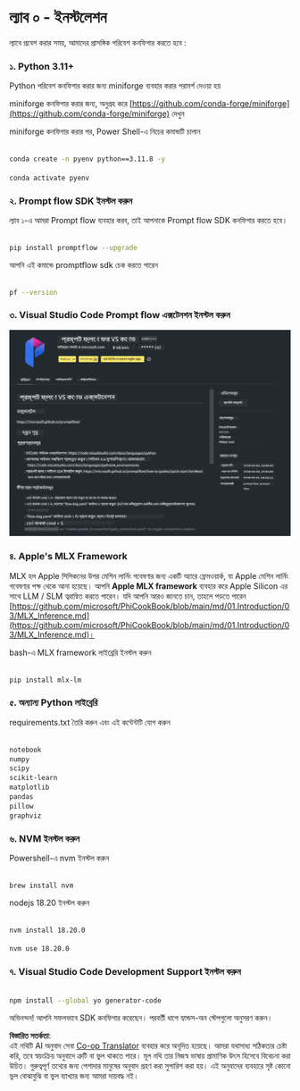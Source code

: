 <!--
CO_OP_TRANSLATOR_METADATA:
{
  "original_hash": "4b16264917d9b93169745d92b8ce8c65",
  "translation_date": "2025-05-09T19:34:23+00:00",
  "source_file": "md/02.Application/02.Code/Phi3/VSCodeExt/HOL/Apple/01.Installations.md",
  "language_code": "bn"
}
-->
# **ল্যাব ০ - ইনস্টলেশন**

ল্যাবে প্রবেশ করার সময়, আমাদের প্রাসঙ্গিক পরিবেশ কনফিগার করতে হবে :


### **১. Python 3.11+**

Python পরিবেশ কনফিগার করার জন্য miniforge ব্যবহার করার পরামর্শ দেওয়া হয়

miniforge কনফিগার করার জন্য, অনুগ্রহ করে [https://github.com/conda-forge/miniforge](https://github.com/conda-forge/miniforge) দেখুন

miniforge কনফিগার করার পর, Power Shell-এ নিচের কমান্ডটি চালান

```bash

conda create -n pyenv python==3.11.8 -y

conda activate pyenv

```


### **২. Prompt flow SDK ইনস্টল করুন**

ল্যাব ১-এ আমরা Prompt flow ব্যবহার করব, তাই আপনাকে Prompt flow SDK কনফিগার করতে হবে।

```bash

pip install promptflow --upgrade

```

আপনি এই কমান্ডে promptflow sdk চেক করতে পারেন


```bash

pf --version

```

### **৩. Visual Studio Code Prompt flow এক্সটেনশন ইনস্টল করুন**

![pf](../../../../../../../../../translated_images/pf_ext.fa065f22e1ee3e67157662d8be5241f346ddd83744045e3406d92b570e8d8b36.bn.png)

### **৪. Apple's MLX Framework**

MLX হল Apple সিলিকনের উপর মেশিন লার্নিং গবেষণার জন্য একটি অ্যারে ফ্রেমওয়ার্ক, যা Apple মেশিন লার্নিং গবেষণার পক্ষ থেকে আনা হয়েছে। আপনি **Apple MLX framework** ব্যবহার করে Apple Silicon এর সাথে LLM / SLM ত্বরান্বিত করতে পারেন। যদি আপনি আরও জানতে চান, তাহলে পড়তে পারেন [https://github.com/microsoft/PhiCookBook/blob/main/md/01.Introduction/03/MLX_Inference.md](https://github.com/microsoft/PhiCookBook/blob/main/md/01.Introduction/03/MLX_Inference.md)।

bash-এ MLX framework লাইব্রেরি ইনস্টল করুন


```bash

pip install mlx-lm

```



### **৫. অন্যান্য Python লাইব্রেরি**


requirements.txt তৈরি করুন এবং এই কন্টেন্টটি যোগ করুন

```txt

notebook
numpy 
scipy 
scikit-learn 
matplotlib 
pandas 
pillow 
graphviz

```


### **৬. NVM ইনস্টল করুন**

Powershell-এ nvm ইনস্টল করুন


```bash

brew install nvm

```

nodejs 18.20 ইনস্টল করুন


```bash

nvm install 18.20.0

nvm use 18.20.0

```

### **৭. Visual Studio Code Development Support ইনস্টল করুন**


```bash

npm install --global yo generator-code

```

অভিনন্দন! আপনি সফলভাবে SDK কনফিগার করেছেন। পরবর্তী ধাপে হ্যান্ডস-অন স্টেপগুলো অনুসরণ করুন।

**বিস্তারিত সতর্কতা**:  
এই নথিটি AI অনুবাদ সেবা [Co-op Translator](https://github.com/Azure/co-op-translator) ব্যবহার করে অনূদিত হয়েছে। আমরা যথাসাধ্য সঠিকতার চেষ্টা করি, তবে স্বয়ংক্রিয় অনুবাদে ত্রুটি বা ভুল থাকতে পারে। মূল নথি তার নিজস্ব ভাষায় প্রামাণিক উৎস হিসেবে বিবেচনা করা উচিত। গুরুত্বপূর্ণ তথ্যের জন্য পেশাদার মানুষের অনুবাদ গ্রহণ করা সুপারিশ করা হয়। এই অনুবাদের ব্যবহারে সৃষ্ট কোনো ভুল বোঝাবুঝি বা ভুল ব্যাখ্যার জন্য আমরা দায়বদ্ধ নই।
